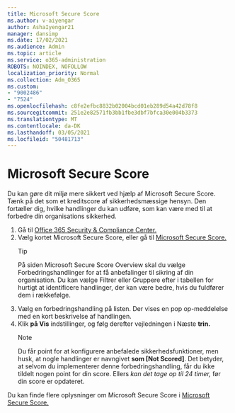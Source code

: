 ```yaml
---
title: Microsoft Secure Score
ms.author: v-aiyengar
author: AshaIyengar21
manager: dansimp
ms.date: 17/02/2021
ms.audience: Admin
ms.topic: article
ms.service: o365-administration
ROBOTS: NOINDEX, NOFOLLOW
localization_priority: Normal
ms.collection: Adm_O365
ms.custom:
- "9002486"
- "7524"
ms.openlocfilehash: c8fe2efbc8832b02004bcd01eb289d54a42d78f8
ms.sourcegitcommit: 251e2e82571fb3bb1fbe3dbf7bfca30e004b3373
ms.translationtype: MT
ms.contentlocale: da-DK
ms.lasthandoff: 03/05/2021
ms.locfileid: "50481713"
---
```

# <a name="microsoft-secure-score"></a>Microsoft Secure Score

Du kan gøre dit miljø mere sikkert ved hjælp af Microsoft Secure Score. Tænk på det som et kreditscore af sikkerhedsmæssige hensyn. Den fortæller dig, hvilke handlinger du kan udføre, som kan være med til at forbedre din organisations sikkerhed.

1. Gå til [Office 365 Security & Compliance Center.](https://go.microsoft.com/fwlink/p/?linkid=2077143)
1. Vælg kortet Microsoft Secure Score, eller gå til [Microsoft Secure Score.](https://go.microsoft.com/fwlink/?linkid=2099589)
    > [!TIP]
    >  På siden Microsoft Secure Score Overview skal du vælge Forbedringshandlinger for at få anbefalinger til sikring af din organisation. Du kan vælge Filtrer eller Gruppere efter i tabellen for hurtigt at identificere handlinger, der kan være bedre, hvis du fuldfører dem i rækkefølge.
1. Vælg en forbedringshandling på listen. Der vises en pop op-meddelelse med en kort beskrivelse af handlingen.
1. Klik **på Vis** indstillinger, og følg derefter vejledningen i Næste **trin.**
    > [!NOTE]
    > Du får point for at konfigurere anbefalede sikkerhedsfunktioner, men husk, at nogle handlinger er navngivet **som [Not Scored]**. Det betyder, at selvom du implementerer denne forbedringshandling, får du ikke tildelt nogen point for din score. Ellers *kan det tage op til 24 timer,* før din score er opdateret.

Du kan finde flere oplysninger om Microsoft Secure Score i [Microsoft Secure Score.](https://go.microsoft.com/fwlink/?linkid=2103077)
